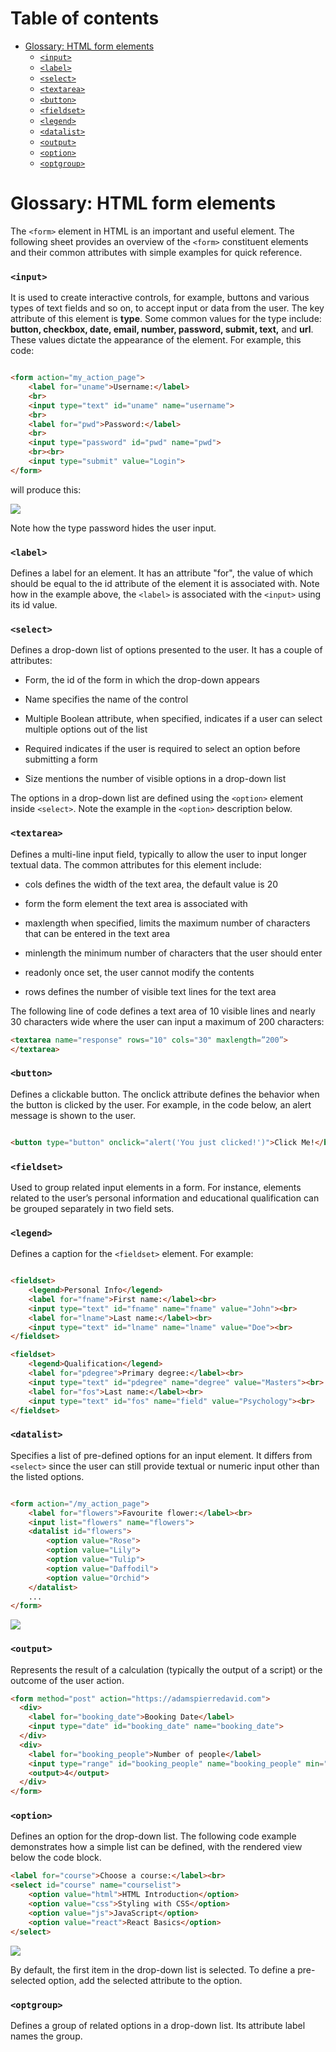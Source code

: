 # Table of contents
- [Glossary: HTML form elements](#glossary--html-form-elements)
    + [`<input>`](#input)
    + [`<label>`](#label)
    + [`<select>`](#select)
    + [`<textarea>`](#textarea)
    + [`<button>`](#button)
    + [`<fieldset>`](#fieldset)
    + [`<legend>`](#legend)
    + [`<datalist>`](#datalist)
    + [`<output>`](#output)
    + [`<option>`](#option)
    + [`<optgroup>`](#optgroup)

# Glossary: HTML form elements

The `<form>` element in HTML is an important and useful element. The following sheet provides an overview of
the `<form>`
constituent elements and their common attributes with simple examples for quick reference.

### `<input>`

It is used to create interactive controls, for example, buttons and various types of text fields and so on, to accept
input or data from the user. The key attribute of this element is **type**. Some common values for the type include:
**button, checkbox, date, email, number, password, submit, text,** and **url**. These values dictate the appearance of
the element. For example, this code:

````html

<form action="my_action_page">
    <label for="uname">Username:</label>
    <br>
    <input type="text" id="uname" name="username">
    <br>
    <label for="pwd">Password:</label>
    <br>
    <input type="password" id="pwd" name="pwd">
    <br><br>
    <input type="submit" value="Login">
</form> 
````

will produce this:

![](simple-html-project/img/form_elements.png)

Note how the type password hides the user input.

### `<label>`

Defines a label for an element. It has an attribute "for", the value of which should be equal to the id attribute of the
element it is associated with. Note how in the example above, the `<label>` is associated with the `<input>` using its
id value.

### `<select>`

Defines a drop-down list of options presented to the user. It has a couple of attributes:

* Form, the id of the form in which the drop-down appears

* Name specifies the name of the control

* Multiple Boolean attribute, when specified, indicates if a user can select multiple options out of the list

* Required indicates if the user is required to select an option before submitting a form

* Size mentions the number of visible options in a drop-down list

The options in a drop-down list are defined using the `<option>` element inside `<select>`. Note the example in
the `<option>` description below.

### `<textarea>`

Defines a multi-line input field, typically to allow the user to input longer textual data. The common attributes for
this element include:

* cols defines the width of the text area, the default value is 20

* form the form element the text area is associated with

* maxlength when specified, limits the maximum number of characters that can be entered in the text area

* minlength the minimum number of characters that the user should enter

* readonly once set, the user cannot modify the contents

* rows defines the number of visible text lines for the text area

The following line of code defines a text area of 10 visible lines and nearly 30 characters wide where the user can
input a maximum of 200 characters:

````html
<textarea name="response" rows="10" cols="30" maxlength=”200”>
</textarea> 
````

### `<button>`

Defines a clickable button. The onclick attribute defines the behavior when the button is clicked by the user. For
example, in the code below, an alert message is shown to the user.

````html

<button type="button" onclick="alert('You just clicked!')">Click Me!</button> 
````

### `<fieldset>`

Used to group related input elements in a form. For instance, elements related to the user’s personal information and
educational qualification can be grouped separately in two field sets.

### `<legend>`

Defines a caption for the `<fieldset>` element. For example:

````html

<fieldset>
    <legend>Personal Info</legend>
    <label for="fname">First name:</label><br>
    <input type="text" id="fname" name="fname" value="John"><br>
    <label for="lname">Last name:</label><br>
    <input type="text" id="lname" name="lname" value="Doe"><br>
</fieldset>

<fieldset>
    <legend>Qualification</legend>
    <label for="pdegree">Primary degree:</label><br>
    <input type="text" id="pdegree" name="degree" value="Masters"><br>
    <label for="fos">Last name:</label><br>
    <input type="text" id="fos" name="field" value="Psychology"><br>
</fieldset> 
````

### `<datalist>`

Specifies a list of pre-defined options for an input element. It differs from `<select>` since the user can still
provide textual or numeric input other than the listed options.

````html

<form action="/my_action_page">
    <label for="flowers">Favourite flower:</label><br>
    <input list="flowers" name="flowers">
    <datalist id="flowers">
        <option value="Rose">
        <option value="Lily">
        <option value="Tulip">
        <option value="Daffodil">
        <option value="Orchid">
    </datalist>
    ...
</form>
````

![](simple-html-project/img/favourite_flower.png)

### `<output>`

Represents the result of a calculation (typically the output of a script) or the outcome of the user action.

```html
<form method="post" action="https://adamspierredavid.com">
  <div>
    <label for="booking_date">Booking Date</label>
    <input type="date" id="booking_date" name="booking_date">
  </div>
  <div>
    <label for="booking_people">Number of people</label>
    <input type="range" id="booking_people" name="booking_people" min="1" max="10" value="4" oninput="this.nextElementSibling.value = this.value">
    <output>4</output>
  </div>
</form>
```

### `<option>`

Defines an option for the drop-down list. The following code example demonstrates how a simple list can be defined, with
the rendered view below the code block.

````html
<label for="course">Choose a course:</label><br>
<select id="course" name="courselist">
    <option value="html">HTML Introduction</option>
    <option value="css">Styling with CSS</option>
    <option value="js">JavaScript</option>
    <option value="react">React Basics</option>
</select> 
````

![](simple-html-project/img/choose_course.png)

By default, the first item in the drop-down list is selected. To define a pre-selected option, add the selected
attribute to the option.

### `<optgroup>`

Defines a group of related options in a drop-down list. Its attribute label names the group. 